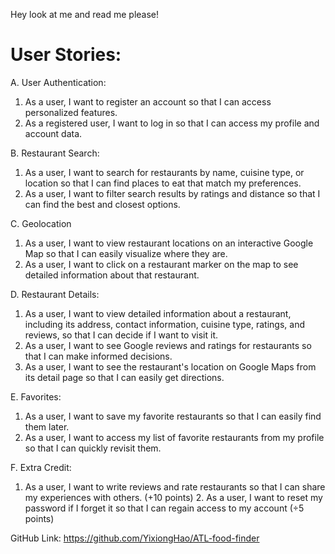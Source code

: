 Hey look at me and read me please!

# User Stories:
A. User Authentication:
1.	As a user, I want to register an account so that I can access personalized features.
2.	As a registered user, I want to log in so that I can access my profile and account data.

B. Restaurant Search:
1.	As a user, I want to search for restaurants by name, cuisine type, or location so that I can find places to eat that match my preferences.
2.	As a user, I want to filter search results by ratings and distance so that I can find the best and closest options.

C. Geolocation
1.	As a user, I want to view restaurant locations on an interactive Google Map so that I can easily visualize where they are.
2.	As a user, I want to click on a restaurant marker on the map to see detailed information about that restaurant.

D. Restaurant Details:
1.	As a user, I want to view detailed information about a restaurant, including its address, contact information, cuisine type, ratings, and reviews, so that I can decide if I want to visit it.
2.	As a user, I want to see Google reviews and ratings for restaurants so that I can make informed decisions.
3.	As a user, I want to see the restaurant's location on Google Maps from its detail page so that I can easily get directions.

E. Favorites:
1.	As a user, I want to save my favorite restaurants so that I can easily find them later.
2.	As a user, I want to access my list of favorite restaurants from my profile so that I can quickly revisit them.
 
F. Extra Credit: 
1. As a user, I want to write reviews and rate restaurants so that I can share my experiences with others. (+10 points) 2. As a user, I want to reset my password if I forget it so that I can regain access to my account (÷5 points)

GitHub Link: https://github.com/YixiongHao/ATL-food-finder